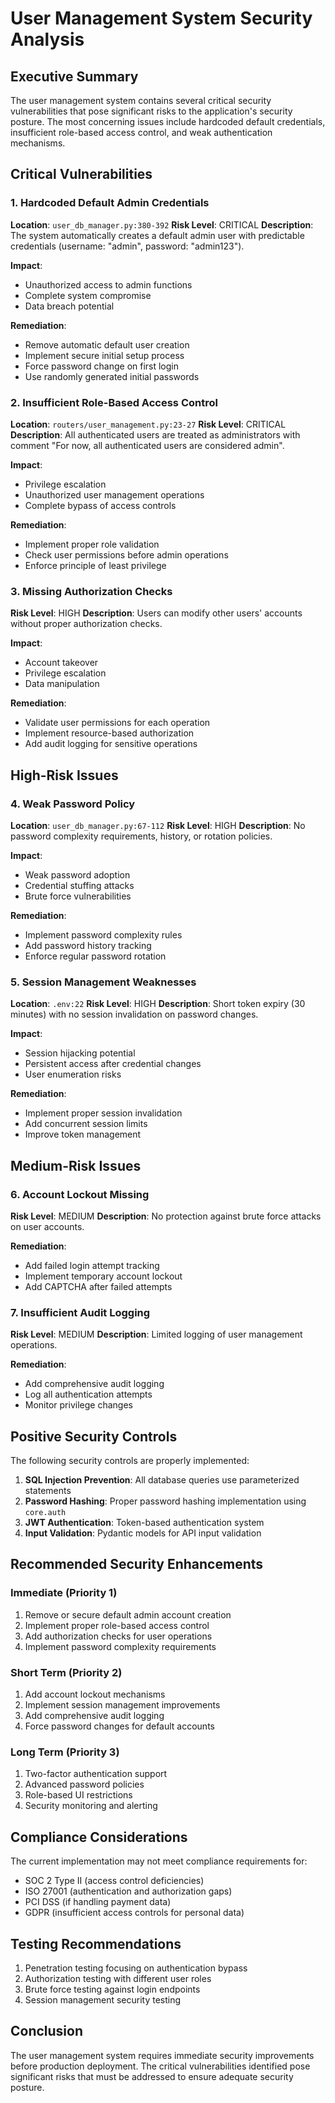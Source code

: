 # User Management System Security Analysis

## Executive Summary

The user management system contains several critical security vulnerabilities that pose significant risks to the application's security posture. The most concerning issues include hardcoded default credentials, insufficient role-based access control, and weak authentication mechanisms.

## Critical Vulnerabilities

### 1. Hardcoded Default Admin Credentials
**Location**: `user_db_manager.py:380-392`
**Risk Level**: CRITICAL
**Description**: The system automatically creates a default admin user with predictable credentials (username: "admin", password: "admin123").

**Impact**:
- Unauthorized access to admin functions
- Complete system compromise
- Data breach potential

**Remediation**:
- Remove automatic default user creation
- Implement secure initial setup process
- Force password change on first login
- Use randomly generated initial passwords

### 2. Insufficient Role-Based Access Control
**Location**: `routers/user_management.py:23-27`
**Risk Level**: CRITICAL
**Description**: All authenticated users are treated as administrators with comment "For now, all authenticated users are considered admin".

**Impact**:
- Privilege escalation
- Unauthorized user management operations
- Complete bypass of access controls

**Remediation**:
- Implement proper role validation
- Check user permissions before admin operations
- Enforce principle of least privilege

### 3. Missing Authorization Checks
**Risk Level**: HIGH
**Description**: Users can modify other users' accounts without proper authorization checks.

**Impact**:
- Account takeover
- Privilege escalation
- Data manipulation

**Remediation**:
- Validate user permissions for each operation
- Implement resource-based authorization
- Add audit logging for sensitive operations

## High-Risk Issues

### 4. Weak Password Policy
**Location**: `user_db_manager.py:67-112`
**Risk Level**: HIGH
**Description**: No password complexity requirements, history, or rotation policies.

**Impact**:
- Weak password adoption
- Credential stuffing attacks
- Brute force vulnerabilities

**Remediation**:
- Implement password complexity rules
- Add password history tracking
- Enforce regular password rotation

### 5. Session Management Weaknesses
**Location**: `.env:22`
**Risk Level**: HIGH
**Description**: Short token expiry (30 minutes) with no session invalidation on password changes.

**Impact**:
- Session hijacking potential
- Persistent access after credential changes
- User enumeration risks

**Remediation**:
- Implement proper session invalidation
- Add concurrent session limits
- Improve token management

## Medium-Risk Issues

### 6. Account Lockout Missing
**Risk Level**: MEDIUM
**Description**: No protection against brute force attacks on user accounts.

**Remediation**:
- Add failed login attempt tracking
- Implement temporary account lockout
- Add CAPTCHA after failed attempts

### 7. Insufficient Audit Logging
**Risk Level**: MEDIUM
**Description**: Limited logging of user management operations.

**Remediation**:
- Add comprehensive audit logging
- Log all authentication attempts
- Monitor privilege changes

## Positive Security Controls

The following security controls are properly implemented:

1. **SQL Injection Prevention**: All database queries use parameterized statements
2. **Password Hashing**: Proper password hashing implementation using `core.auth`
3. **JWT Authentication**: Token-based authentication system
4. **Input Validation**: Pydantic models for API input validation

## Recommended Security Enhancements

### Immediate (Priority 1)
1. Remove or secure default admin account creation
2. Implement proper role-based access control
3. Add authorization checks for user operations
4. Implement password complexity requirements

### Short Term (Priority 2)
1. Add account lockout mechanisms
2. Implement session management improvements
3. Add comprehensive audit logging
4. Force password changes for default accounts

### Long Term (Priority 3)
1. Two-factor authentication support
2. Advanced password policies
3. Role-based UI restrictions
4. Security monitoring and alerting

## Compliance Considerations

The current implementation may not meet compliance requirements for:
- SOC 2 Type II (access control deficiencies)
- ISO 27001 (authentication and authorization gaps)
- PCI DSS (if handling payment data)
- GDPR (insufficient access controls for personal data)

## Testing Recommendations

1. Penetration testing focusing on authentication bypass
2. Authorization testing with different user roles
3. Brute force testing against login endpoints
4. Session management security testing

## Conclusion

The user management system requires immediate security improvements before production deployment. The critical vulnerabilities identified pose significant risks that must be addressed to ensure adequate security posture.
